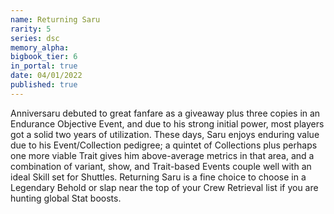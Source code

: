 ```yaml
---
name: Returning Saru
rarity: 5
series: dsc
memory_alpha:
bigbook_tier: 6
in_portal: true
date: 04/01/2022
published: true
---
```


Anniversaru debuted to great fanfare as a giveaway plus three copies in an Endurance Objective Event, and due to his strong initial power, most players got a solid two years of utilization. These days, Saru enjoys enduring value due to his Event/Collection pedigree; a quintet of Collections plus perhaps one more viable Trait gives him above-average metrics in that area, and a combination of variant, show, and Trait-based Events couple well with an ideal Skill set for Shuttles. Returning Saru is a fine choice to choose in a Legendary Behold or slap near the top of your Crew Retrieval list if you are hunting global Stat boosts.
